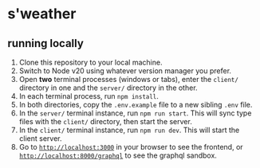 # s'weather

## running locally

1. Clone this repository to your local machine.
2. Switch to Node v20 using whatever version manager you prefer.
3. Open __two__ terminal processes (windows or tabs), enter the `client/`
   directory in one and the `server/` directory in the other.
4. In each terminal process, run `npm install`.
5. In both directories, copy the `.env.example` file to a new sibling `.env`
   file.
6. In the `server/` terminal instance, run `npm run start`. This will sync type
   files with the `client/` directory, then start the server.
7. In the `client/` terminal instance, run `npm run dev`. This will start the
   client server.
8. Go to [`http://localhost:3000`](http://localhost:3000) in your browser to
   see the frontend, or
[`http://localhost:8000/graphql`](http://localhost:8000/graphql) to see the
graphql sandbox.
